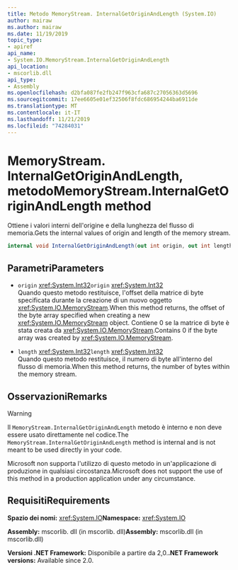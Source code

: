 ```yaml
---
title: Metodo MemoryStream. InternalGetOriginAndLength (System.IO)
author: mairaw
ms.author: mairaw
ms.date: 11/19/2019
topic_type:
- apiref
api_name:
- System.IO.MemoryStream.InternalGetOriginAndLength
api_location:
- mscorlib.dll
api_type:
- Assembly
ms.openlocfilehash: d2bfa087fe2fb247f963cfa687c27056363d5696
ms.sourcegitcommit: 17ee6605e01ef32506f8fdc686954244ba6911de
ms.translationtype: MT
ms.contentlocale: it-IT
ms.lasthandoff: 11/21/2019
ms.locfileid: "74284031"
---
```

# <a name="memorystreaminternalgetoriginandlength-method"></a><span data-ttu-id="fda13-102">MemoryStream. InternalGetOriginAndLength, metodo</span><span class="sxs-lookup"><span data-stu-id="fda13-102">MemoryStream.InternalGetOriginAndLength method</span></span>

<span data-ttu-id="fda13-103">Ottiene i valori interni dell'origine e della lunghezza del flusso di memoria.</span><span class="sxs-lookup"><span data-stu-id="fda13-103">Gets the internal values of origin and length of the memory stream.</span></span>

```csharp
internal void InternalGetOriginAndLength(out int origin, out int length)
```

## <a name="parameters"></a><span data-ttu-id="fda13-104">Parametri</span><span class="sxs-lookup"><span data-stu-id="fda13-104">Parameters</span></span>

- <span data-ttu-id="fda13-105">`origin` <xref:System.Int32></span><span class="sxs-lookup"><span data-stu-id="fda13-105">`origin` <xref:System.Int32></span></span>\
  <span data-ttu-id="fda13-106">Quando questo metodo restituisce, l'offset della matrice di byte specificata durante la creazione di un nuovo oggetto <xref:System.IO.MemoryStream>.</span><span class="sxs-lookup"><span data-stu-id="fda13-106">When this method returns, the offset of the byte array specified when creating a new <xref:System.IO.MemoryStream> object.</span></span> <span data-ttu-id="fda13-107">Contiene 0 se la matrice di byte è stata creata da <xref:System.IO.MemoryStream>.</span><span class="sxs-lookup"><span data-stu-id="fda13-107">Contains 0 if the byte array was created by <xref:System.IO.MemoryStream>.</span></span>

- <span data-ttu-id="fda13-108">`length` <xref:System.Int32></span><span class="sxs-lookup"><span data-stu-id="fda13-108">`length` <xref:System.Int32></span></span>\
  <span data-ttu-id="fda13-109">Quando questo metodo restituisce, il numero di byte all'interno del flusso di memoria.</span><span class="sxs-lookup"><span data-stu-id="fda13-109">When this method returns, the number of bytes within the memory stream.</span></span>

## <a name="remarks"></a><span data-ttu-id="fda13-110">Osservazioni</span><span class="sxs-lookup"><span data-stu-id="fda13-110">Remarks</span></span>

> [!WARNING]
> <span data-ttu-id="fda13-111">Il `MemoryStream.InternalGetOriginAndLength` metodo è interno e non deve essere usato direttamente nel codice.</span><span class="sxs-lookup"><span data-stu-id="fda13-111">The `MemoryStream.InternalGetOriginAndLength` method is internal and is not meant to be used directly in your code.</span></span>
>
> <span data-ttu-id="fda13-112">Microsoft non supporta l'utilizzo di questo metodo in un'applicazione di produzione in qualsiasi circostanza.</span><span class="sxs-lookup"><span data-stu-id="fda13-112">Microsoft does not support the use of this method in a production application under any circumstance.</span></span>

## <a name="requirements"></a><span data-ttu-id="fda13-113">Requisiti</span><span class="sxs-lookup"><span data-stu-id="fda13-113">Requirements</span></span>

<span data-ttu-id="fda13-114">**Spazio dei nomi:** <xref:System.IO></span><span class="sxs-lookup"><span data-stu-id="fda13-114">**Namespace:** <xref:System.IO></span></span>

<span data-ttu-id="fda13-115">**Assembly:** mscorlib. dll (in mscorlib. dll)</span><span class="sxs-lookup"><span data-stu-id="fda13-115">**Assembly:** mscorlib.dll (in mscorlib.dll)</span></span>

<span data-ttu-id="fda13-116">**Versioni .NET Framework:** Disponibile a partire da 2,0.</span><span class="sxs-lookup"><span data-stu-id="fda13-116">**.NET Framework versions:** Available since 2.0.</span></span>
